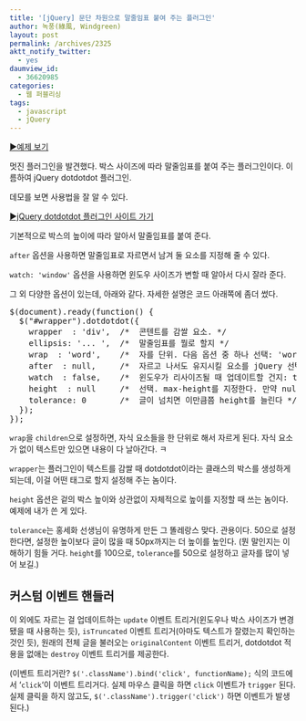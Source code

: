 ```yaml
---
title: '[jQuery] 문단 차원으로 말줄임표 붙여 주는 플러그인'
author: 녹풍(綠風, Windgreen)
layout: post
permalink: /archives/2325
aktt_notify_twitter:
  - yes
daumview_id:
  - 36620985
categories:
  - 웹 퍼블리싱
tags:
  - javascript
  - jQuery
---
```

[▶예제 보기][1]

멋진 플러그인을 발견했다. 박스 사이즈에 따라 말줄임표를 붙여 주는 플러그인이다. 이름하여 jQuery dotdotdot 플러그인.

데모를 보면 사용법을 잘 알 수 있다.

[▶jQuery dotdotdot 플러그인 사이트 가기][2]

기본적으로 박스의 높이에 따라 알아서 말줄임표를 붙여 준다.

`after` 옵션을 사용하면 말줄임표로 자르면서 남겨 둘 요소를 지정해 줄 수 있다.

`watch: 'window'` 옵션을 사용하면 윈도우 사이즈가 변할 때 알아서 다시 잘라 준다.

그 외 다양한 옵션이 있는데, 아래와 같다. 자세한 설명은 코드 아래쪽에 좀더 썼다.

<pre class="brush: javascript; gutter: true; first-line: 1">$(document).ready(function() {
  $("#wrapper").dotdotdot({
    wrapper  : &#039;div&#039;,  /*  콘텐트를 감쌀 요소. */
    ellipsis: &#039;... &#039;,  /*  말줄임표를 뭘로 할지 */
    wrap  : &#039;word&#039;,    /*  자를 단위. 다음 옵션 중 하나 선택: &#039;word&#039;/&#039;letter&#039;/&#039;children&#039; */
    after  : null,     /*  자르고 나서도 유지시킬 요소를 jQuery 선택자로 적는다. */
    watch  : false,    /*  윈도우가 리사이즈될 때 업데이트할 건지: true/&#039;window&#039; */
    height  : null     /*  선택. max-height를 지정한다. 만약 null이면 알아서 잰다. */
    tolerance: 0       /*  글이 넘치면 이만큼쯤 height를 늘린다 */
  });
});</pre>

`wrap`을 `children`으로 설정하면, 자식 요소들을 한 단위로 해서 자르게 된다. 자식 요소가 없이 텍스트만 있으면 내용이 다 날아간다. ㅋ

`wrapper`는 플러그인이 텍스트를 감쌀 때 dotdotdot이라는 클래스의 박스를 생성하게 되는데, 이걸 어떤 태그로 할지 설정해 주는 놈이다.

`height` 옵션은 겉의 박스 높이와 상관없이 자체적으로 높이를 지정할 때 쓰는 놈이다. 예제에 내가 쓴 게 있다.

`tolerance`는 홍세화 선생님이 유명하게 만든 그 똘레랑스 맞다. 관용이다. 50으로 설정한다면, 설정한 높이보다 글이 많을 때 50px까지는 더 높이를 높인다. (뭔 말인지는 이해하기 힘들 거다. `height`를 100으로, `tolerance`를 50으로 설정하고 글자를 많이 넣어 보길.)

## 커스텀 이벤트 핸들러

이 외에도 자르는 걸 업데이트하는 `update` 이벤트 트리거(윈도우나 박스 사이즈가 변경됐을 때 사용하는 듯), `isTruncated` 이벤트 트리거(아마도 텍스트가 잘렸는지 확인하는 것인 듯), 원래의 전체 글을 불러오는 `originalContent` 이벤트 트리거, dotdotdot 적용을 없애는 `destroy` 이벤트 트리거를 제공한다.

(이벤트 트리거란? `$('.className').bind('click', functionName);` 식의 코드에서 &#8216;`click`&#8216;이 이벤트 트리거다. 실제 마우스 클릭을 하면 `click` 이벤트가 `trigger` 된다. 실제 클릭을 하지 않고도, `$('.className').trigger('click')` 하면 이벤트가 발생된다.)

 [1]: http://dl.dropbox.com/u/15546257/code/dotdotdot-1.4.0/index.html
 [2]: http://dotdotdot.frebsite.nl/